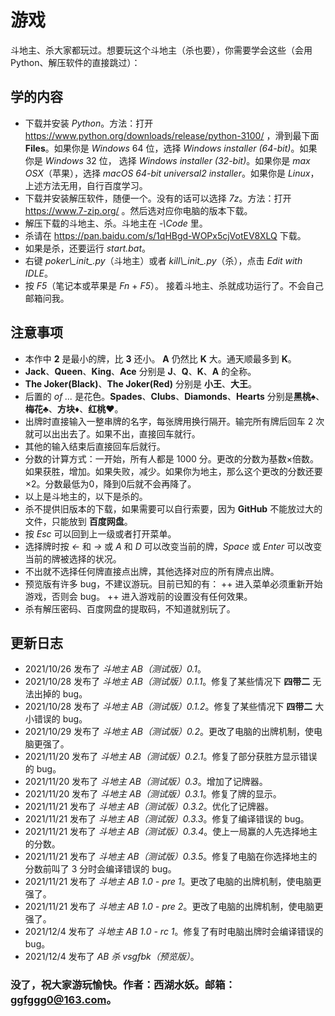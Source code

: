 # 游戏斗地主、杀大家都玩过。想要玩这个斗地主（杀也要），你需要学会这些（会用Python、解压软件的直接跳过）：## 学的内容+ 下载并安装 *Python*。方法：打开 https://www.python.org/downloads/release/python-3100/ ，滑到最下面 **Files**。如果你是 *Windows* 64 位，选择 *Windows installer (64-bit)*。如果你是 *Windows* 32 位， 选择 *Windows installer (32-bit)*。如果你是 *max OSX*（苹果），选择 *macOS 64-bit universal2 installer*。如果你是 *Linux*，上述方法无用，自行百度学习。 + 下载并安装解压软件，随便一个。没有的话可以选择 *7z*。方法：打开 https://www.7-zip.org/ 。然后选对应你电脑的版本下载。+ 解压下载的斗地主、杀。斗地主在 *-\Code* 里。+ 杀请在 https://pan.baidu.com/s/1qHBgd-WOPx5cjVotEV8XLQ 下载。+ 如果是杀，还要运行 *start.bat*。+ 右键 *poker\\\__init__.py*（斗地主）或者 *kill\\\__init__.py*（杀），点击 *Edit with IDLE*。+ 按 *F5*（笔记本或苹果是 *Fn* + *F5*）。接着斗地主、杀就成功运行了。不会自己邮箱问我。## 注意事项+ 本作中 **2** 是最小的牌，比 **3** 还小。 **A** 仍然比 **K** 大。通天顺最多到 **K**。+ **Jack**、**Queen**、**King**、**Ace** 分别是 **J**、**Q**、**K**、**A** 的全称。+ **The Joker(Black)**、**The Joker(Red)** 分别是 **小王**、**大王**。+ 后置的 *of ...* 是花色。**Spades**、**Clubs**、**Diamonds**、**Hearts** 分别是**黑桃♠**、**梅花♣**、**方块♦**、**红桃♥**。+ 出牌时直接输入一整串牌的名字，每张牌用换行隔开。输完所有牌后回车 2 次就可以出出去了。如果不出，直接回车就行。+ 其他的输入结束后直接回车后就行。+ 分数的计算方式：一开始，所有人都是 1000 分。更改的分数为基数×倍数。如果获胜，增加。如果失败，减少。如果你为地主，那么这个更改的分数还要×2。分数最低为0，降到0后就不会再降了。+ 以上是斗地主的，以下是杀的。+ 杀不提供旧版本的下载，如果需要可以自行索要，因为 **GitHub** 不能放过大的文件，只能放到 **百度网盘**。+ 按 *Esc* 可以回到上一级或者打开菜单。+ 选择牌时按 *←* 和 *→* 或 *A* 和 *D* 可以改变当前的牌，*Space* 或 *Enter* 可以改变当前的牌被选择的状况。+ 不出就不选择任何牌直接点出牌，其他选择对应的所有牌点出牌。+ 预览版有许多 bug，不建议游玩。目前已知的有：++ 进入菜单必须重新开始游戏，否则会 bug。++ 进入游戏前的设置没有任何效果。+ 杀有解压密码、百度网盘的提取码，不知道就别玩了。## 更新日志+ 2021/10/26 发布了 *斗地主 AB（测试版）0.1*。+ 2021/10/28 发布了 *斗地主 AB（测试版）0.1.1*。修复了某些情况下 **四带二** 无法出掉的 bug。+ 2021/10/28 发布了 *斗地主 AB（测试版）0.1.2*。修复了某些情况下 **四带二** 大小错误的 bug。+ 2021/10/29 发布了 *斗地主 AB（测试版）0.2*。更改了电脑的出牌机制，使电脑更强了。+ 2021/11/20 发布了 *斗地主 AB（测试版）0.2.1*。修复了部分获胜方显示错误的 bug。+ 2021/11/20 发布了 *斗地主 AB（测试版）0.3*。增加了记牌器。+ 2021/11/20 发布了 *斗地主 AB（测试版）0.3.1*。修复了牌的显示。+ 2021/11/21 发布了 *斗地主 AB（测试版）0.3.2*。优化了记牌器。+ 2021/11/21 发布了 *斗地主 AB（测试版）0.3.3*。修复了编译错误的 bug。+ 2021/11/21 发布了 *斗地主 AB（测试版）0.3.4*。使上一局赢的人先选择地主的分数。+ 2021/11/21 发布了 *斗地主 AB（测试版）0.3.5*。修复了电脑在你选择地主的分数前叫了 3 分时会编译错误的 bug。+ 2021/11/21 发布了 *斗地主 AB 1.0 - pre 1*。更改了电脑的出牌机制，使电脑更强了。+ 2021/11/21 发布了 *斗地主 AB 1.0 - pre 2*。更改了电脑的出牌机制，使电脑更强了。+ 2021/12/4 发布了 *斗地主 AB 1.0 - rc 1*。修复了有时电脑出牌时会编译错误的 bug。+ 2021/12/4 发布了 *AB 杀 vsgfbk（预览版）*。### 没了，祝大家游玩愉快。作者：西湖水妖。邮箱：ggfggg0@163.com。